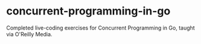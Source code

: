 # concurrent-programming-in-go
Completed live-coding exercises for Concurrent Programming in Go, taught via O'Reilly Media.
